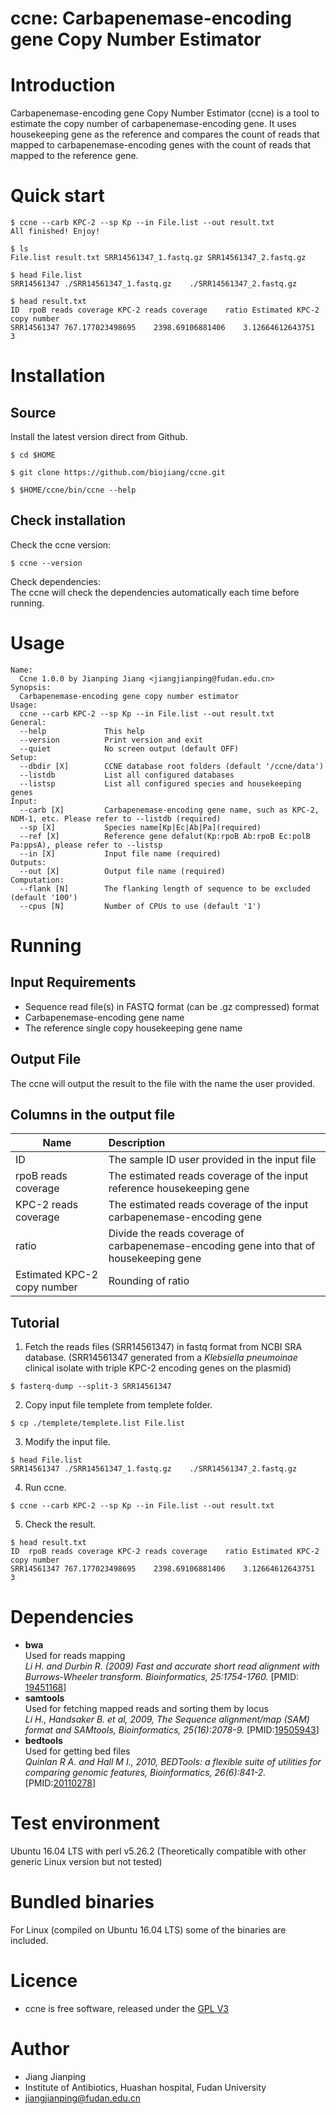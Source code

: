 # ccne: Carbapenemase-encoding gene Copy Number Estimator
# Introduction
Carbapenemase-encoding gene Copy Number Estimator (ccne) is a tool to estimate the copy number of carbapenemase-encoding gene. It uses housekeeping gene as the reference and compares the count of reads that mapped to carbapenemase-encoding genes with the count of reads that mapped to the reference gene. 
# Quick start
```
$ ccne --carb KPC-2 --sp Kp --in File.list --out result.txt
All finished! Enjoy!

$ ls
File.list result.txt SRR14561347_1.fastq.gz SRR14561347_2.fastq.gz

$ head File.list
SRR14561347	./SRR14561347_1.fastq.gz	./SRR14561347_2.fastq.gz

$ head result.txt
ID	rpoB reads coverage	KPC-2 reads coverage	ratio Estimated KPC-2 copy number
SRR14561347	767.177023498695	2398.69106881406	3.12664612643751  3
```
# Installation
## Source
Install the latest version direct from Github. 
```
$ cd $HOME

$ git clone https://github.com/biojiang/ccne.git

$ $HOME/ccne/bin/ccne --help
```
## Check installation
Check the ccne version:
```
$ ccne --version
```
Check dependencies:<br/>
The ccne will check the dependencies automatically each time before running.

# Usage
```
Name:
  Ccne 1.0.0 by Jianping Jiang <jiangjianping@fudan.edu.cn>
Synopsis:
  Carbapenemase-encoding gene copy number estimator
Usage:
  ccne --carb KPC-2 --sp Kp --in File.list --out result.txt
General:
  --help             This help
  --version          Print version and exit
  --quiet            No screen output (default OFF)
Setup:
  --dbdir [X]        CCNE database root folders (default '/ccne/data')
  --listdb           List all configured databases
  --listsp           List all configured species and housekeeping genes
Input:
  --carb [X]         Carbapenemase-encoding gene name, such as KPC-2, NDM-1, etc. Please refer to --listdb (required)
  --sp [X]           Species name[Kp|Ec|Ab|Pa](required)
  --ref [X]          Reference gene defalut(Kp:rpoB Ab:rpoB Ec:polB Pa:ppsA), please refer to --listsp
  --in [X]           Input file name (required)
Outputs:
  --out [X]          Output file name (required)
Computation:
  --flank [N]        The flanking length of sequence to be excluded (default '100')
  --cpus [N]         Number of CPUs to use (default '1')

```
# Running
## Input Requirements
* Sequence read file(s) in FASTQ format (can be .gz compressed) format
* Carbapenemase-encoding gene name
* The reference single copy housekeeping gene name
## Output File
The ccne will output the result to the file with the name the user provided.
## Columns in the output file
Name|Description
---|:--
ID|The sample ID user provided in the input file
rpoB reads coverage|The estimated reads coverage of the input reference housekeeping gene
KPC-2 reads coverage|The estimated reads coverage of the input carbapenemase-encoding gene
ratio|Divide the reads coverage of carbapenemase-encoding gene into that of housekeeping gene
Estimated KPC-2 copy number|Rounding of ratio
## Tutorial
1. Fetch the reads files (SRR14561347) in fastq format from NCBI SRA database. (SRR14561347 generated from a *Klebsiella pneumoinae* clinical isolate with triple KPC-2 encoding genes on the plasmid)
```
$ fasterq-dump --split-3 SRR14561347
```
2. Copy input file templete from templete folder.
```
$ cp ./templete/templete.list File.list
```
3. Modify the input file.
```
$ head File.list
SRR14561347	./SRR14561347_1.fastq.gz	./SRR14561347_2.fastq.gz
```
4. Run ccne.
```
$ ccne --carb KPC-2 --sp Kp --in File.list --out result.txt
```
5. Check the result.
```
$ head result.txt
ID	rpoB reads coverage	KPC-2 reads coverage	ratio Estimated KPC-2 copy number
SRR14561347	767.177023498695	2398.69106881406	3.12664612643751  3
```
# Dependencies
* **bwa**</br>
Used for reads mapping</br>
*Li H. and Durbin R. (2009) Fast and accurate short read alignment with Burrows-Wheeler transform. Bioinformatics, 25:1754-1760.* [PMID: [19451168](http://www.ncbi.nlm.nih.gov/pubmed/19451168)]
* **samtools**</br>
Used for fetching mapped reads and sorting them by locus</br>
*Li H., Handsaker B. et al, 2009, The Sequence alignment/map (SAM) format and SAMtools, Bioinformatics, 25(16):2078-9.* [PMID:[19505943](http://www.ncbi.nlm.nih.gov/pubmed/19505943)]
* **bedtools**</br>
Used for getting bed files</br>
*Quinlan R A. and Hall M I., 2010, BEDTools: a flexible suite of utilities for comparing genomic features, Bioinformatics, 26(6):841-2.* [PMID:[20110278](https://pubmed.ncbi.nlm.nih.gov/20110278)]
# Test environment
Ubuntu 16.04 LTS with perl v5.26.2 (Theoretically compatible with other generic Linux version but not tested)
# Bundled binaries
For Linux (compiled on Ubuntu 16.04 LTS) some of the binaries are included.
# Licence
* ccne is free software, released under the [GPL V3](https://github.com/biojiang/ccne/blob/main/LICENSE)

# Author
* Jiang Jianping
* Institute of Antibiotics, Huashan hospital, Fudan University
* jiangjianping@fudan.edu.cn

